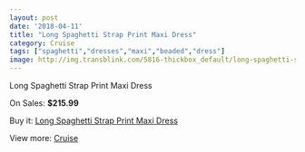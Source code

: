 ```yaml
---
layout: post
date: '2018-04-11'
title: "Long Spaghetti Strap Print Maxi Dress"
category: Cruise
tags: ["spaghetti","dresses","maxi","beaded","dress"]
image: http://img.transblink.com/5816-thickbox_default/long-spaghetti-strap-print-maxi-dress.jpg
---
```

Long Spaghetti Strap Print Maxi Dress

On Sales: **$215.99**
<a href="https://www.transblink.com/en/cruise/1893-long-spaghetti-strap-print-maxi-dress.html"><amp-img layout="responsive" width="600" height="600" src="//img.transblink.com/5816-thickbox_default/long-spaghetti-strap-print-maxi-dress.jpg" alt="Long Spaghetti Strap Print Maxi Dress 0" /></a>
<a href="https://www.transblink.com/en/cruise/1893-long-spaghetti-strap-print-maxi-dress.html"><amp-img layout="responsive" width="600" height="600" src="//img.transblink.com/5817-thickbox_default/long-spaghetti-strap-print-maxi-dress.jpg" alt="Long Spaghetti Strap Print Maxi Dress 1" /></a>

Buy it: [Long Spaghetti Strap Print Maxi Dress](https://www.transblink.com/en/cruise/1893-long-spaghetti-strap-print-maxi-dress.html "Long Spaghetti Strap Print Maxi Dress")

View more: [Cruise](https://www.transblink.com/en/5-cruise "Cruise")